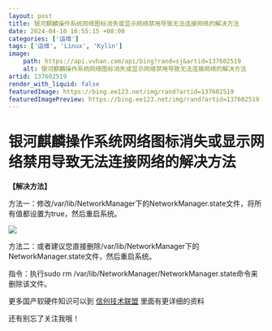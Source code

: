 ```yaml
---
layout: post
title: 银河麒麟操作系统网络图标消失或显示网络禁用导致无法连接网络的解决方法
date: 2024-04-10 16:55:15 +08:00
categories: ['运维']
tags: ['运维', 'Linux', 'Kylin']
image:
    path: https://api.vvhan.com/api/bing?rand=sj&artid=137602519
    alt: 银河麒麟操作系统网络图标消失或显示网络禁用导致无法连接网络的解决方法
artid: 137602519
render_with_liquid: false
featuredImage: https://bing.ee123.net/img/rand?artid=137602519
featuredImagePreview: https://bing.ee123.net/img/rand?artid=137602519
---
```


# 银河麒麟操作系统网络图标消失或显示网络禁用导致无法连接网络的解决方法

**【解决方法】**

方法一：修改/var/lib/NetworkManager下的NetworkManager.state文件，将所有值都设置为true，然后重启系统。

![](https://i-blog.csdnimg.cn/blog_migrate/43a1d9c7e695404e2832ef3d373e6e7f.png)

方法二：或者建议您直接删除/var/lib/NetworkManager下的NetworkManager.state文件，然后重启系统。
  
指令：执行sudo rm /var/lib/NetworkManager/NetworkManager.state命令来删除该文件。

更多国产软硬件知识可以到
[信创技术联盟](http://www.cnxclm.com "信创技术联盟")
里面有更详细的资料

还有别忘了关注我哦！